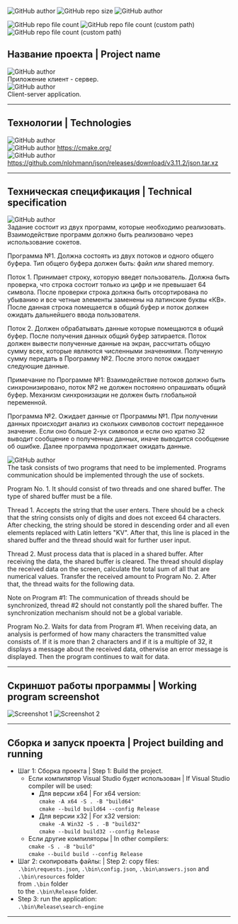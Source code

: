 ![GitHub author](https://img.shields.io/badge/made_by-Grigory_Brusnik-blueviolet)
![GitHub repo size](https://img.shields.io/github/repo-size/Edinokuruz/client_server_application?color=blueviolet)
![GitHub author](https://img.shields.io/badge/made_on-C++-blueviolet)

![GitHub repo file count](https://img.shields.io/github/directory-file-count/Edinokuruz/client_server_application?color=informational&label=Main%20dir)
![GitHub repo file count (custom path)](https://img.shields.io/github/directory-file-count/Edinokuruz/client_server_application/ProgramFirst_Client?color=informational&label=First%20program%20dir)
![GitHub repo file count (custom path)](https://img.shields.io/github/directory-file-count/Edinokuruz/client_server_application/ProgramSecond_Server?color=informational&label=Second%20program%20dir)
## __Название проекта | Project name__ 
![GitHub author](https://img.shields.io/badge/-RUS-blue)  
Приложение клиент - сервер.  
![GitHub author](https://img.shields.io/badge/-ENG-blue)  
Client-server application.
___
## __Технологии | Technologies__ 
![GitHub author](https://img.shields.io/badge/C++-21-darkblue)  
![GitHub author](https://img.shields.io/badge/CMake-3.25-darkblue)
https://cmake.org/  
![GitHub author](https://img.shields.io/badge/JSON-3.11.2-darkblue)
https://github.com/nlohmann/json/releases/download/v3.11.2/json.tar.xz
___
## __Техническая спецификация | Technical specification__
![GitHub author](https://img.shields.io/badge/-RUS-blue)    
Задание состоит из двух программ, которые необходимо реализовать. Взаимодействие программ должно быть реализовано через использование сокетов.

Программа №1. 
Должна состоять из двух потоков и одного общего буфера. Тип общего буфера должен быть: файл или shared memory.

Поток 1.  Принимает строку, которую введет пользователь. Должна быть проверка, что строка состоит только из цифр и не превышает 64 символа. После проверки строка должна быть отсортирована по убыванию и все четные элементы заменены на латинские буквы «КВ». После данная строка помещается в общий буфер и поток должен ожидать дальнейшего ввода пользователя.

Поток 2. Должен обрабатывать данные которые помещаются в общий буфер. После получения данных общий буфер затирается. Поток должен вывести полученные данные на экран, рассчитать общую сумму всех, которые являются численными значениями.  Полученную сумму передать в Программу №2. После этого поток ожидает следующие данные.

Примечание по Программе №1: Взаимодействие потоков должно быть синхронизировано, поток №2 не должен постоянно опрашивать общий буфер. Механизм синхронизации не должен быть глобальной переменной.

Программа №2. 
Ожидает данные от Программы №1. При получении данных происходит анализ из скольких символов состоит переданное значение. Если оно больше 2-ух символов и если оно кратно 32 выводит сообщение о полученных данных, иначе выводится сообщение об ошибке. Далее программа продолжает ожидать данные.

![GitHub author](https://img.shields.io/badge/-ENG-blue)  
The task consists of two programs that need to be implemented. Programs communication should be implemented through the use of sockets.

Program No. 1.
It should consist of two threads and one shared buffer. The type of shared buffer must be a file.

Thread 1. Accepts the string that the user enters. There should be a check that the string consists only of digits and does not exceed 64 characters. After checking, the string should be stored in descending order and all even elements replaced with Latin letters "KV". After that, this line is placed in the shared buffer and the thread should wait for further user input.

Thread 2. Must process data that is placed in a shared buffer. After receiving the data, the shared buffer is cleared. The thread should display the received data on the screen, calculate the total sum of all that are numerical values. Transfer the received amount to Program No. 2. After that, the thread waits for the following data.

Note on Program #1: The communication of threads should be synchronized, thread #2 should not constantly poll the shared buffer. The synchronization mechanism should not be a global variable.

Program No.2.
Waits for data from Program #1. When receiving data, an analysis is performed of how many characters the transmitted value consists of. If it is more than 2 characters and if it is a multiple of 32, it displays a message about the received data, otherwise an error message is displayed. Then the program continues to wait for data.
___  
## __Скриншот работы программы | Working program screenshot__
![Screenshot 1](https://raw.githubusercontent.com/Edinokuruz/Lesson3/master/Screenshots/1.bmp?token=GHSAT0AAAAAACCNV7GZLRC7WTY7IXCJMBXOZC6IZ5A)
![Screenshot 2](https://raw.githubusercontent.com/Edinokuruz/Lesson3/master/Screenshots/2.bmp?token=GHSAT0AAAAAACCNV7GZJAM2BWE3VO4TL7E2ZC6I2XA)
___
## __Сборка и запуск проекта | Project building and running__
* Шаг 1: Сборка проекта | Step 1: Build the project.  
  * Если компилятор Visual Studio будет использован | If Visual Studio compiler will be used:  
    * Для версии x64 | For x64 version:  
`cmake -A x64 -S . -B "build64"`  
`cmake --build build64 --config Release`  
    * Для версии x32 | For x32 version:  
`cmake -A Win32 -S . -B "build32"`  
`cmake --build build32 --config Release`  
  * Если другие компиляторы | In other compilers:  
`cmake -S . -B "build"`  
`cmake --build build --config Release`  
* Шаг 2: скопировать файлы: | Step 2: copy files:  
`.\bin\requests.json`, `.\bin\config.json`, `.\bin\answers.json` and `.\bin\resources` folder  
from `.\bin` folder  
to the `.\bin\Release` folder.  
* Step 3: run the application:  
`.\bin\Release\search-engine`  
___

